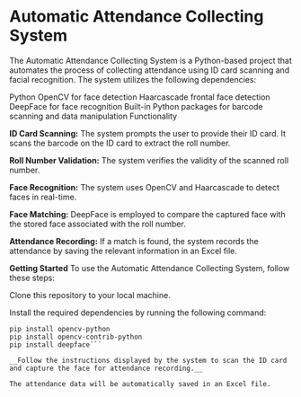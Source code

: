 # Automatic Attendance Collecting System
The Automatic Attendance Collecting System is a Python-based project that automates the process of collecting attendance using ID card scanning and facial recognition. The system utilizes the following dependencies:

Python
OpenCV for face detection
Haarcascade frontal face detection
DeepFace for face recognition
Built-in Python packages for barcode scanning and data manipulation
Functionality


**ID Card Scanning:** The system prompts the user to provide their ID card. It scans the barcode on the ID card to extract the roll number.

**Roll Number Validation:** The system verifies the validity of the scanned roll number.

**Face Recognition:** The system uses OpenCV and Haarcascade to detect faces in real-time.

**Face Matching:** DeepFace is employed to compare the captured face with the stored face associated with the roll number.

**Attendance Recording:** If a match is found, the system records the attendance by saving the relevant information in an Excel file.

**Getting Started**
To use the Automatic Attendance Collecting System, follow these steps:

Clone this repository to your local machine.

Install the required dependencies by running the following command:

```
pip install opencv-python
pip install opencv-contrib-python
pip install deepface```

__Follow the instructions displayed by the system to scan the ID card and capture the face for attendance recording.__

The attendance data will be automatically saved in an Excel file.
